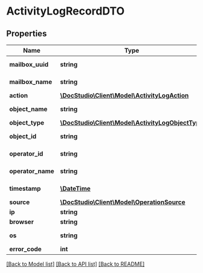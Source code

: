 # ActivityLogRecordDTO

## Properties
Name | Type | Description | Notes
------------ | ------------- | ------------- | -------------
**mailbox_uuid** | **string** | UUID of mailbox | [optional] 
**mailbox_name** | **string** | Name of mailbox | [optional] 
**action** | [**\DocStudio\Client\Model\ActivityLogAction**](ActivityLogAction.md) |  | [optional] 
**object_name** | **string** | Object name | [optional] 
**object_type** | [**\DocStudio\Client\Model\ActivityLogObjectType**](ActivityLogObjectType.md) |  | [optional] 
**object_id** | **string** | Object UUID | [optional] 
**operator_id** | **string** | Operator UUID | [optional] 
**operator_name** | **string** | Operator name | [optional] 
**timestamp** | [**\DateTime**](\DateTime.md) | Action timestamp | [optional] 
**source** | [**\DocStudio\Client\Model\OperationSource**](OperationSource.md) |  | [optional] 
**ip** | **string** | IP address | [optional] 
**browser** | **string** | Browser | [optional] 
**os** | **string** | Operation System | [optional] 
**error_code** | **int** | Error code | [optional] 

[[Back to Model list]](../../README.md#documentation-for-models) [[Back to API list]](../../README.md#documentation-for-api-endpoints) [[Back to README]](../../README.md)

